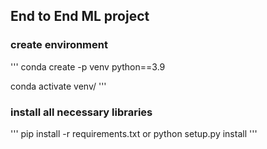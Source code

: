 ## End to End ML project

### create environment

'''
conda create -p venv python==3.9

conda activate venv/
'''

### install all necessary libraries
'''
pip install -r requirements.txt
            or
python setup.py install
'''
